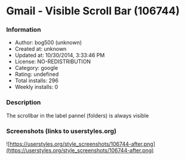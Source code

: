 # Gmail - Visible Scroll Bar (106744)

### Information
- Author: bog500 (unknown)
- Created at: unknown
- Updated at: 10/30/2014, 3:33:46 PM
- License: NO-REDISTRIBUTION
- Category: google
- Rating: undefined
- Total installs: 296
- Weekly installs: 0


### Description
The scrollbar in the label pannel (folders) is always visible


### Screenshots (links to userstyles.org)
![https://userstyles.org/style_screenshots/106744-after.png](https://userstyles.org/style_screenshots/106744-after.png)


